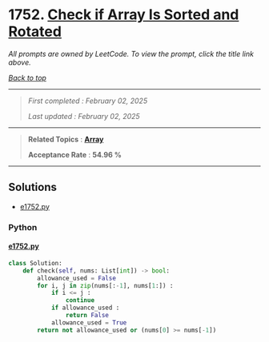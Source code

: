 # 1752. [Check if Array Is Sorted and Rotated](<https://leetcode.com/problems/check-if-array-is-sorted-and-rotated>)

*All prompts are owned by LeetCode. To view the prompt, click the title link above.*

*[Back to top](<../README.md>)*

------

> *First completed : February 02, 2025*
>
> *Last updated : February 02, 2025*

------

> **Related Topics** : **[Array](<by_topic/Array.md>)**
>
> **Acceptance Rate** : **54.96 %**

------

## Solutions

- [e1752.py](<../my-submissions/e1752.py>)
### Python
#### [e1752.py](<../my-submissions/e1752.py>)
```Python
class Solution:
    def check(self, nums: List[int]) -> bool:
        allowance_used = False
        for i, j in zip(nums[:-1], nums[1:]) :
            if i <= j :
                continue
            if allowance_used :
                return False
            allowance_used = True
        return not allowance_used or (nums[0] >= nums[-1])
```

